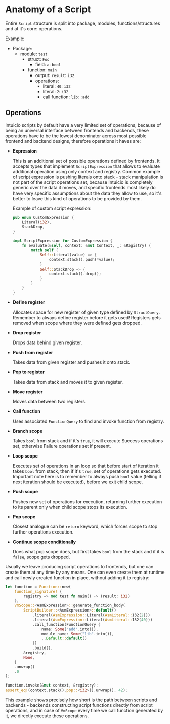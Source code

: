 # Anatomy of a Script

Entire `Script` structure is split into package, modules, functions/structures and at it's core: operations.

Example:
- Package:
    - module: `test`
        - struct: `Foo`
            - field: `a`: `bool`
        - function: `main`
            - output: `result`: `i32`
            - operations:
                - literal: `40`: `i32`
                - literal: `2`: `i32`
                - call function: `lib::add`

## Operations

Intuicio scripts by default have a very limited set of operations, because of being an universal interface between frontends and backends, these operations have to be the lowest denominator across most possible frontend and backend designs, therefore operations it haves are:

- **Expression**

    This is an additional set of possible operations defined by frontends. It accepts types that implement `ScriptExpression` that allows to evaluate additional operation using only context and registry.
    Common example of script expression is pushing literals onto stack - stack manipulation is not part of the script operations set, because Intuicio is completely generic over the data it moves, and specific frontends most likely do have very specific assumptions about the data they allow to use, so it's better to leave this kind of operations to be provided by them.

    Example of custom script expression:
    ```rust
    pub enum CustomExpression {
        Literal(i32),
        StackDrop,
    }

    impl ScriptExpression for CustomExpression {
        fn evaluate(&self, context: &mut Context, _: &Registry) {
            match self {
                Self::Literal(value) => {
                    context.stack().push(*value);
                }
                Self::StackDrop => {
                    context.stack().drop();
                }
            }
        }
    }
    ```

- **Define register**

    Allocates space for new register of given type defined by `StructQuery`. Remember to always define register before it gets used! Registers gets removed when scope where they were defined gets dropped.

- **Drop register**

    Drops data behind given register.

- **Push from register**

    Takes data from given register and pushes it onto stack.

- **Pop to register**

    Takes data from stack and moves it to given register.

- **Move register**

    Moves data between two registers.

- **Call function**

    Uses associated `FunctionQuery` to find and invoke function from registry.

- **Branch scope**

    Takes `bool` from stack and if it's `true`, it will execute Success operations set, otherwise Failure operations set if present.

- **Loop scope**

    Executes set of operations in an loop so that before start of iteration it takes `bool` from stack, then if it's `true`, set of operations gets executed. Important note here is to remember to always push `bool` value (telling if next iteration should be executed), before we exit child scope.

- **Push scope**

    Pushes new set of operations for execution, returning further execution to its parent only when child scope stops its execution.

- **Pop scope**

    Closest analogue can be `return` keyword, which forces scope to stop further operations execution.

- **Continue scope conditionally**

    Does what pop scope does, but first takes `bool` from the stack and if it is `false`, scope gets dropped.

Usually we leave producing script operations to frontends, but one can create them at any time by any means. One can even create them at runtime and call newly created function in place, without adding it to registry:
```rust
let function = Function::new(
    function_signature! {
        registry => mod test fn main() -> (result: i32)
    },
    VmScope::<AsmExpression>::generate_function_body(
        ScriptBuilder::<AsmExpression>::default()
            .literal(AsmExpression::Literal(AsmLiteral::I32(2)))
            .literal(AsmExpression::Literal(AsmLiteral::I32(40)))
            .call_function(FunctionQuery {
                name: Some("add".into()),
                module_name: Some("lib".into()),
                ..Default::default()
            })
            .build(),
        &registry,
        None,
    )
    .unwrap()
    .0
);

function.invoke(&mut context, &registry);
assert_eq!(context.stack().pop::<i32>().unwrap(), 42);
```
This example shows precisely how short is the path between scripts and backends - backends constructing script functions directly from script operations, and in case of `VmScope` every time we call function generated by it, we directly execute these operations.